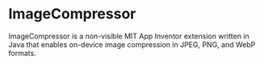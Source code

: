 # ImageCompressor
ImageCompressor is a non-visible MIT App Inventor extension written in Java that enables on-device image compression in JPEG, PNG, and WebP formats.
